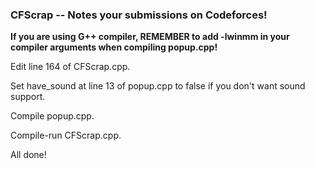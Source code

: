 ### CFScrap -- Notes your submissions on Codeforces!
**If you are using G++ compiler, REMEMBER to add -lwinmm in your compiler arguments when compiling popup.cpp!**

Edit line 164 of CFScrap.cpp.

Set have_sound at line 13 of popup.cpp to false if you don't want sound support.

Compile popup.cpp.

Compile-run CFScrap.cpp.

All done!
